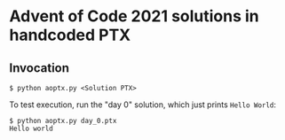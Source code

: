 # Advent of Code 2021 solutions in handcoded PTX

## Invocation

```
$ python aoptx.py <Solution PTX>
```

To test execution, run the "day 0" solution, which just prints `Hello World`:

```
$ python aoptx.py day_0.ptx 
Hello world
```
